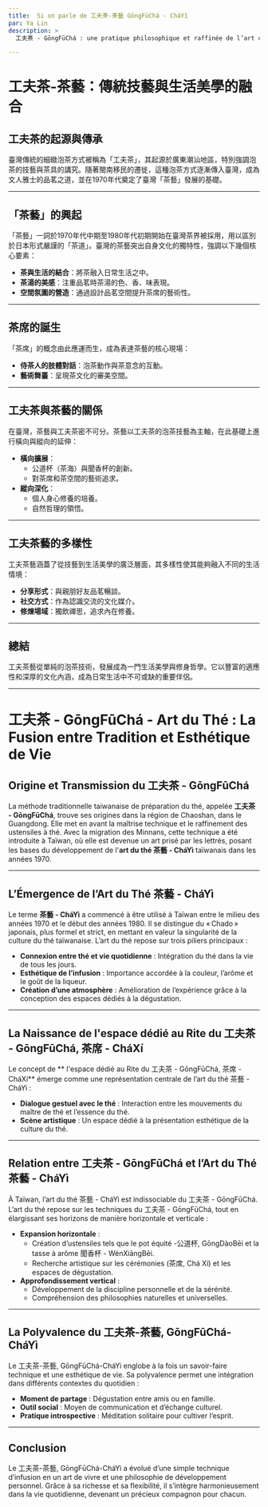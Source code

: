 ```yaml
---
title:  Si on parle de 工夫茶-茶藝 GōngFūChá - CháYì
par: Ya Lin
description: >
  工夫茶 - GōngFūChá : une pratique philosophique et raffinée de l’art chinois du thé (茶藝 - háYì)

---
```


# 工夫茶-茶藝：傳統技藝與生活美學的融合

## 工夫茶的起源與傳承

臺灣傳統的細緻泡茶方式被稱為「工夫茶」，其起源於廣東潮汕地區，特別強調泡茶的技藝與茶具的講究。隨著閩南移民的遷徙，這種泡茶方式逐漸傳入臺灣，成為文人雅士的品茗之道，並在1970年代奠定了臺灣「茶藝」發展的基礎。

---

## 「茶藝」的興起

「茶藝」一詞於1970年代中期至1980年代初期開始在臺灣茶界被採用，用以區別於日本形式嚴謹的「茶道」。臺灣的茶藝突出自身文化的獨特性，強調以下幾個核心要素：
- **茶與生活的結合**：將茶融入日常生活之中。
- **茶湯的美感**：注重品茗時茶湯的色、香、味表現。
- **空間氛圍的營造**：通過設計品茗空間提升茶席的藝術性。

---

## 茶席的誕生

「茶席」的概念由此應運而生，成為表達茶藝的核心現場：
- **侍茶人的肢體對話**：泡茶動作與茶意念的互動。
- **藝術舞臺**：呈現茶文化的審美空間。

---

## 工夫茶與茶藝的關係

在臺灣，茶藝與工夫茶密不可分。茶藝以工夫茶的泡茶技藝為主軸，在此基礎上進行橫向與縱向的延伸：
- **橫向擴展**： 
  - 公道杯（茶海）與聞香杯的創新。
  - 對茶席和茶空間的藝術追求。
- **縱向深化**： 
  - 個人身心修養的培養。
  - 自然哲理的領悟。

---

## 工夫茶藝的多樣性

工夫茶藝涵蓋了從技藝到生活美學的廣泛層面，其多樣性使其能夠融入不同的生活情境：
- **分享形式**：與親朋好友品茗暢談。
- **社交方式**：作為認識交流的文化媒介。
- **修煉場域**：獨飲禪思，追求內在修養。

---

## 總結

工夫茶藝從單純的泡茶技術，發展成為一門生活美學與修身哲學。它以豐富的適應性和深厚的文化內涵，成為日常生活中不可或缺的重要伴侶。

---

# 工夫茶 - GōngFūChá - Art du Thé : La Fusion entre Tradition et Esthétique de Vie

## Origine et Transmission du 工夫茶 - GōngFūChá

La méthode traditionnelle taiwanaise de préparation du thé, appelée **工夫茶 - GōngFūChá**, trouve ses origines dans la région de Chaoshan, dans le Guangdong. Elle met en avant la maîtrise technique et le raffinement des ustensiles à thé. Avec la migration des Minnans, cette technique a été introduite à Taïwan, où elle est devenue un art prisé par les lettrés, posant les bases du développement de l'**art du thé 茶藝 - CháYì** taïwanais dans les années 1970.

---

## L’Émergence de l’Art du Thé 茶藝 - CháYì

Le terme **茶藝 - CháYì** a commencé à être utilisé à Taïwan entre le milieu des années 1970 et le début des années 1980. Il se distingue du « Chado » japonais, plus formel et strict, en mettant en valeur la singularité de la culture du thé taïwanaise. L’art du thé repose sur trois piliers principaux :
- **Connexion entre thé et vie quotidienne** : Intégration du thé dans la vie de tous les jours.
- **Esthétique de l’infusion** : Importance accordée à la couleur, l’arôme et le goût de la liqueur.
- **Création d’une atmosphère** : Amélioration de l’expérience grâce à la conception des espaces dédiés à la dégustation.

---

## La Naissance de l'espace dédié au Rite du 工夫茶 - GōngFūChá, 茶席 - CháXí

Le concept de ** l'espace dédié au Rite du 工夫茶 - GōngFūChá, 茶席 - CháXí** émerge comme une représentation centrale de l’art du thé 茶藝 - CháYì :
- **Dialogue gestuel avec le thé** : Interaction entre les mouvements du maître de thé et l’essence du thé.
- **Scène artistique** : Un espace dédié à la présentation esthétique de la culture du thé.

---

## Relation entre 工夫茶 - GōngFūChá et l’Art du Thé 茶藝 - CháYì

À Taïwan, l’art du thé 茶藝 - CháYì est indissociable du 工夫茶 - GōngFūChá. L’art du thé repose sur les techniques du 工夫茶 - GōngFūChá, tout en élargissant ses horizons de manière horizontale et verticale :
- **Expansion horizontale** :
  - Création d’ustensiles tels que le pot équité -公道杯, GōngDàoBēi et la tasse à arôme 聞香杯 - WénXiāngBēi.
  - Recherche artistique sur les cérémonies (茶席, Chá Xí) et les espaces de dégustation.
- **Approfondissement vertical** :
  - Développement de la discipline personnelle et de la sérénité.
  - Compréhension des philosophies naturelles et universelles.

---

## La Polyvalence du 工夫茶-茶藝, GōngFūChá-CháYì

Le 工夫茶-茶藝, GōngFūChá-CháYì englobe à la fois un savoir-faire technique et une esthétique de vie. Sa polyvalence permet une intégration dans différents contextes du quotidien :
- **Moment de partage** : Dégustation entre amis ou en famille.
- **Outil social** : Moyen de communication et d’échange culturel.
- **Pratique introspective** : Méditation solitaire pour cultiver l’esprit.

---

## Conclusion

Le 工夫茶-茶藝, GōngFūChá-CháYì a évolué d’une simple technique d’infusion en un art de vivre et une philosophie de développement personnel. Grâce à sa richesse et sa flexibilité, il s’intègre harmonieusement dans la vie quotidienne, devenant un précieux compagnon pour chacun.
